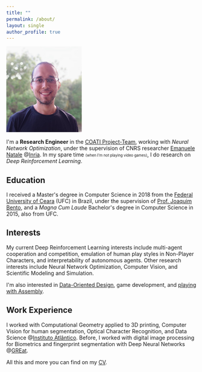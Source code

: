 ```yaml
---
title: ""
permalink: /about/
layout: single
author_profile: true
---
```


<img src="/assets/images/about-photo.jpg" alt="Photo" width="200"/>

<p style="text-align:left;">
I'm a <b>Research Engineer</b> in the <a href="https://team.inria.fr/coati">COATI Project-Team</a>, working with <i>Neural Network Optimization</i>, under the supervision of CNRS researcher <a href="https://www-sop.inria.fr/members/Emanuele.Natale">Emanuele Natale</a> @<a href="https://www.inria.fr/en/inria-centre-universite-cote-azur">Inria</a>. In my spare time <small><small>(when I'm not playing video games)</small></small>, I do research on <i>Deep Reinforcement Learning</i>.
</p>

## Education

<p style="text-align:left;">
I received a Master's degree in Computer Science in 2018 from the <a href="https://www.ufc.br/">Federal University of Ceara</a> (UFC) in Brazil, under the supervision of <a href="lattes.cnpq.br/0866205347972203">Prof. Joaquim Bento</a>, and a <i>Magna Cum Laude</i> Bachelor's degree in Computer Science in 2015, also from UFC.
</p>

## Interests

<p style="text-align:left;">
My current Deep Reinforcement Learning interests include multi-agent cooperation and competition, emulation of human play styles in Non-Player Characters, and interpretability of autonomous agents. Other research interests include Neural Network Optimization, Computer Vision, and Scientific Modeling and Simulation.
</p>

<p style="text-align:left;">
I'm also interested in <a href="http://gamesfromwithin.com/data-oriented-design">Data-Oriented Design</a>, game development, and <a href="https://github.com/paulobruno/GbAsmTutorials">playing with Assembly</a>.
</p>

## Work Experience

<p style="text-align:left;">
I worked with Computational Geometry applied to 3D printing, Computer Vision for human segmentation, Optical Character Recognition, and Data Science @<a href="https://www.atlantico.com.br">Instituto Atlântico</a>. Before, I worked with digital image processing for Biometrics and fingerprint segmentation with Deep Neural Networks @<a href="https://www.great.ufc.br/">GREat</a>. 
</p>

<p style="text-align:left;">
All this and more you can find on my <a href="/assets/cv/PauloBrunoCv.pdf">CV</a>. 
</p>
